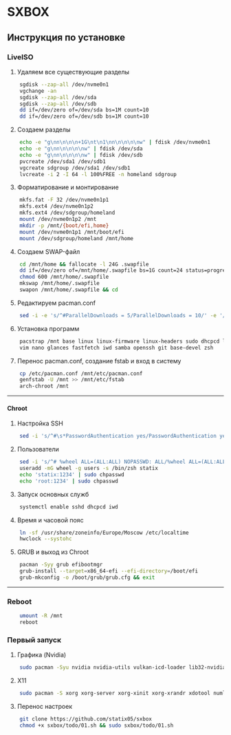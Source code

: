 # SXBOX

## Инструкция по установке
### LiveISO
1. Удаляем все существующие разделы
```bash
    sgdisk --zap-all /dev/nvme0n1
    vgchange -an
    sgdisk --zap-all /dev/sda
    sgdisk --zap-all /dev/sdb
    dd if=/dev/zero of=/dev/sda bs=1M count=10
    dd if=/dev/zero of=/dev/sdb bs=1M count=10
```
2. Создаем разделы
```bash
    echo -e "g\nn\n\n\n+1G\nt\n1\nn\n\n\n\nw" | fdisk /dev/nvme0n1
    echo -e "g\nn\n\n\n\nw" | fdisk /dev/sda
    echo -e "g\nn\n\n\n\nw" | fdisk /dev/sdb
    pvcreate /dev/sda1 /dev/sdb1
    vgcreate sdgroup /dev/sda1 /dev/sdb1
    lvcreate -i 2 -I 64 -l 100%FREE -n homeland sdgroup
```
3. Форматирование и монтирование
```bash
    mkfs.fat -F 32 /dev/nvme0n1p1
    mkfs.ext4 /dev/nvme0n1p2
    mkfs.ext4 /dev/sdgroup/homeland
    mount /dev/nvme0n1p2 /mnt
    mkdir -p /mnt/{boot/efi,home}
    mount /dev/nvme0n1p1 /mnt/boot/efi
    mount /dev/sdgroup/homeland /mnt/home
```
4. Создаем SWAP-файл
```bash
    cd /mnt/home && fallocate -l 24G .swapfile
    dd if=/dev/zero of=/mnt/home/.swapfile bs=1G count=24 status=progress
    chmod 600 /mnt/home/.swapfile
    mkswap /mnt/home/.swapfile
    swapon /mnt/home/.swapfile && cd
```
5. Редактируем pacman.conf
```bash
    sed -i -e 's/^#ParallelDownloads = 5/ParallelDownloads = 10/' -e '/^#\[multilib\]/{N;s/#\[multilib\]\n#/[multilib]\n/}' /etc/pacman.conf
```
6. Установка программ
```bash
    pacstrap /mnt base linux linux-firmware linux-headers sudo dhcpcd lvm2 \
    vim nano glances fastfetch iwd samba openssh git base-devel zsh
```
7. Перенос pacman.conf, создание fstab и вход в систему
```bash
    cp /etc/pacman.conf /mnt/etc/pacman.conf
    genfstab -U /mnt >> /mnt/etc/fstab
    arch-chroot /mnt
```

---

#### Chroot
1. Настройка SSH
```bash
    sed -i 's/^#\s*PasswordAuthentication yes/PasswordAuthentication yes/' /etc/ssh/sshd_config
```
2. Пользователи
```bash
    sed -i 's/^# %wheel ALL=(ALL:ALL) NOPASSWD: ALL/%wheel ALL=(ALL:ALL) NOPASSWD: ALL/' /etc/sudoers
    useradd -mG wheel -g users -s /bin/zsh statix
    echo 'statix:1234' | sudo chpasswd
    echo 'root:1234' | sudo chpasswd
```
3. Запуск основных служб
```bash
    systemctl enable sshd dhcpcd iwd
```
4. Время и часовой пояс
```bash
    ln -sf /usr/share/zoneinfo/Europe/Moscow /etc/localtime
    hwclock --systohc
```
5. GRUB и выход из Chroot
```bash
    pacman -Syy grub efibootmgr
    grub-install --target=x86_64-efi --efi-directory=/boot/efi
    grub-mkconfig -o /boot/grub/grub.cfg && exit
```

---

### Reboot
```bash
    umount -R /mnt
    reboot
```

### Первый запуск
1. Графика (Nvidia)
```bash
    sudo pacman -Syu nvidia nvidia-utils vulkan-icd-loader lib32-nvidia-utils lib32-vulkan-icd-loader opencl-nvidia lib32-opencl-nvidia
```
2. X11
```bash
    sudo pacman -S xorg xorg-server xorg-xinit xorg-xrandr xdotool numlockx
``` 
3. Перенос настроек
```bash
    git clone https://github.com/statix05/sxbox
    chmod +x sxbox/todo/01.sh && sudo sxbox/todo/01.sh
```
